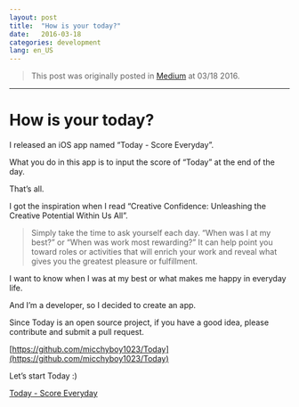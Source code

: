 ```yaml
---
layout: post
title:  "How is your today?"
date:   2016-03-18
categories: development
lang: en_US
---
```


> This post was originally posted in [Medium](https://medium.com/@micchyboy/how-is-your-today-b52f693b17e6#.dug8v845o) at 03/18 2016.

---

# How is your today?

I released an iOS app named “Today - Score Everyday”.

What you do in this app is to input the score of “Today” at the end of the day.

That’s all.

I got the inspiration when I read “Creative Confidence: Unleashing the Creative Potential Within Us All”.

> Simply take the time to ask yourself each day. “When was I at my best?” or “When was work most rewarding?” It can help point you toward roles or activities that will enrich your work and reveal what gives you the greatest pleasure or fulfillment.

I want to know when I was at my best or what makes me happy in everyday life.

And I’m a developer, so I decided to create an app.

Since Today is an open source project, if you have a good idea, please contribute and submit a pull request.

[https://github.com/micchyboy1023/Today](https://github.com/micchyboy1023/Today)

Let’s start Today :)

[Today - Score Everyday](https://geo.itunes.apple.com/us/app/today-score-everyday/id1090660820?mt=8)
